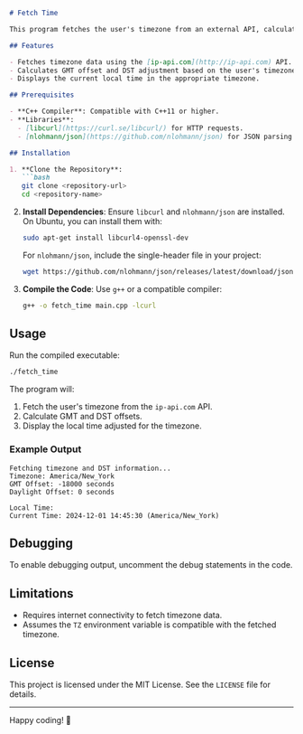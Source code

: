 ```markdown
# Fetch Time

This program fetches the user's timezone from an external API, calculates the GMT and daylight savings time (DST) offsets, and displays the local time adjusted for these offsets.

## Features

- Fetches timezone data using the [ip-api.com](http://ip-api.com) API.
- Calculates GMT offset and DST adjustment based on the user's timezone.
- Displays the current local time in the appropriate timezone.

## Prerequisites

- **C++ Compiler**: Compatible with C++11 or higher.
- **Libraries**:
  - [libcurl](https://curl.se/libcurl/) for HTTP requests.
  - [nlohmann/json](https://github.com/nlohmann/json) for JSON parsing.

## Installation

1. **Clone the Repository**:
   ```bash
   git clone <repository-url>
   cd <repository-name>
   ```
2. **Install Dependencies**:
   Ensure `libcurl` and `nlohmann/json` are installed. On Ubuntu, you can install them with:
   ```bash
   sudo apt-get install libcurl4-openssl-dev
   ```
   For `nlohmann/json`, include the single-header file in your project:
   ```bash
   wget https://github.com/nlohmann/json/releases/latest/download/json.hpp -P include/
   ```

3. **Compile the Code**:
   Use `g++` or a compatible compiler:
   ```bash
   g++ -o fetch_time main.cpp -lcurl
   ```

## Usage

Run the compiled executable:
```bash
./fetch_time
```

The program will:
1. Fetch the user's timezone from the `ip-api.com` API.
2. Calculate GMT and DST offsets.
3. Display the local time adjusted for the timezone.

### Example Output

```
Fetching timezone and DST information...
Timezone: America/New_York
GMT Offset: -18000 seconds
Daylight Offset: 0 seconds

Local Time:
Current Time: 2024-12-01 14:45:30 (America/New_York)
```

## Debugging

To enable debugging output, uncomment the debug statements in the code.

## Limitations

- Requires internet connectivity to fetch timezone data.
- Assumes the `TZ` environment variable is compatible with the fetched timezone.

## License

This project is licensed under the MIT License. See the `LICENSE` file for details.

---

Happy coding! 🎉
```
